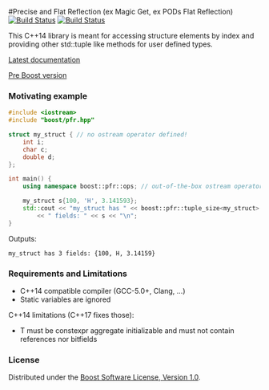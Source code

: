 #Precise and Flat Reflection (ex Magic Get, ex PODs Flat Reflection) [![Build Status](https://travis-ci.org/apolukhin/magic_get.svg?branch=master)](https://travis-ci.org/apolukhin/magic_get) [![Build Status](https://travis-ci.org/apolukhin/magic_get.svg?branch=develop)](https://travis-ci.org/apolukhin/magic_get)

This C++14 library is meant for accessing structure elements by index and providing other std::tuple like methods for user defined types.


[Latest documentation](http://apolukhin.github.com/magic_get/index.html)

[Pre Boost version](https://github.com/apolukhin/magic_get/tree/pre_boost)


### Motivating example
```c++
#include <iostream>
#include "boost/pfr.hpp"

struct my_struct { // no ostream operator defined!
    int i;
    char c;
    double d;
};

int main() {
    using namespace boost::pfr::ops; // out-of-the-box ostream operator for all PODs!

    my_struct s{100, 'H', 3.141593};
    std::cout << "my_struct has " << boost::pfr::tuple_size<my_struct>::value
        << " fields: " << s << "\n";
}

```

Outputs:
```
my_struct has 3 fields: {100, H, 3.14159}
```


### Requirements and Limitations

* C++14 compatible compiler (GCC-5.0+, Clang, ...)
* Static variables are ignored

C++14 limitations (C++17 fixes those):
* T must be constexpr aggregate initializable and must not contain references nor bitfields

### License

Distributed under the [Boost Software License, Version 1.0](http://boost.org/LICENSE_1_0.txt).
